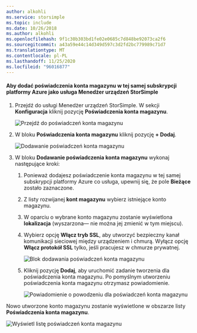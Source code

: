 ```yaml
---
author: alkohli
ms.service: storsimple
ms.topic: include
ms.date: 10/26/2018
ms.author: alkohli
ms.openlocfilehash: 9f1c30b303bd1fe02e0685c7d848be92073ca2f6
ms.sourcegitcommit: a43a59e44c14d349d597c3d2fd2bc779989c71d7
ms.translationtype: MT
ms.contentlocale: pl-PL
ms.lasthandoff: 11/25/2020
ms.locfileid: "96016877"
---
```

#### <a name="to-add-a-storage-account-credential-in-the-same-azure-subscription-as-the-storsimple-device-manager-service"></a>Aby dodać poświadczenia konta magazynu w tej samej subskrypcji platformy Azure jako usługa Menedżer urządzeń StorSimple

1. Przejdź do usługi Menedżer urządzeń StorSimple. W sekcji **Konfiguracja** kliknij pozycję **Poświadczenia konta magazynu**.

    ![Przejdź do poświadczeń konta magazynu](./media/storsimple-8000-configure-new-storage-account-u2/createnewstorageacct1.png)

2. W bloku **Poświadczenia konta magazynu** kliknij pozycję **+ Dodaj**.

    ![Dodawanie poświadczeń konta magazynu](./media/storsimple-8000-configure-new-storage-account-u2/createnewstorageacct2.png)

3. W bloku **Dodawanie poświadczenia konta magazynu** wykonaj następujące kroki:

    1. Ponieważ dodajesz poświadczenie konta magazynu w tej samej subskrypcji platformy Azure co usługa, upewnij się, że pole **Bieżące** zostało zaznaczone.

    2. Z listy rozwijanej **kont magazynu** wybierz istniejące konto magazynu.

    3. W oparciu o wybrane konto magazynu zostanie wyświetlona **lokalizacja** (wyszarzona— nie można jej zmienić w tym miejscu).

    4. Wybierz opcję **Włącz tryb SSL**, aby utworzyć bezpieczny kanał komunikacji sieciowej między urządzeniem i chmurą. Wyłącz opcję **Włącz protokół SSL** tylko, jeśli pracujesz w chmurze prywatnej.

        ![Blok dodawania poświadczeń konta magazynu](./media/storsimple-8000-configure-new-storage-account-u2/createnewstorageacct3.png)

    5. Kliknij pozycję **Dodaj**, aby uruchomić zadanie tworzenia dla poświadczenia konta magazynu. Po pomyślnym utworzeniu poświadczenia konta magazynu otrzymasz powiadomienie.

        ![Powiadomienie o powodzeniu dla poświadczeń konta magazynu](./media/storsimple-8000-configure-new-storage-account-u2/createnewstorageacct5.png)

Nowo utworzone konto magazynu zostanie wyświetlone w obszarze listy **Poświadczenia konta magazynu**.

![Wyświetl listę poświadczeń konta magazynu](./media/storsimple-8000-configure-new-storage-account-u2/createnewstorageacct6.png)

